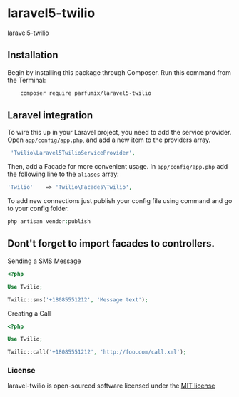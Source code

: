 # laravel5-twilio
laravel5-twilio

## Installation

Begin by installing this package through Composer. Run this command from the Terminal:

```bash
    composer require parfumix/laravel5-twilio
```

## Laravel integration

To wire this up in your Laravel project, you need to add the service provider. Open `app/config/app.php`, and add a new item to the providers array.

```php
 'Twilio\Laravel5TwilioServiceProvider',
```

Then, add a Facade for more convenient usage. In `app/config/app.php` add the following line to the `aliases` array:

```php
'Twilio'    => 'Twilio\Facades\Twilio',
```


To add new connections just publish your config file using command and go to your config folder.

```php
php artisan vendor:publish
```

## Dont't forget to import facades to controllers. ##

Sending a SMS Message

```php
<?php

Use Twilio;

Twilio::sms('+18085551212', 'Message text');
```

Creating a Call

```php
<?php

Use Twilio;

Twilio::call('+18085551212', 'http://foo.com/call.xml');
```

### License

laravel-twilio is open-sourced software licensed under the [MIT license](http://opensource.org/licenses/MIT)
